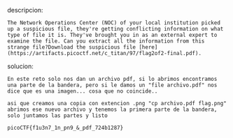 descripcion:

	The Network Operations Center (NOC) of your local institution picked up a suspicious file, they're getting conflicting information on what type of file it is. They've brought you in as an external expert to examine the file. Can you extract all the information from this strange file?Download the suspicious file [here](https://artifacts.picoctf.net/c_titan/97/flag2of2-final.pdf).

solucion:

	En este reto solo nos dan un archivo pdf, si lo abrimos encontramos una parte de la bandera, pero si le damos un "file archivo.pdf" nos dice que es una imagen... cosa que no coincide..

	asi que creamos una copia con extencion .png "cp archivo.pdf flag.png" abrimos ese nuevo archivo y tenemos la primera parte de la bandera, solo juntamos las partes y listo
	
	picoCTF{f1u3n7_1n_pn9_&_pdf_724b1287}